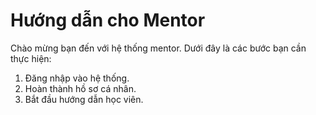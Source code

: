 # Hướng dẫn cho Mentor

Chào mừng bạn đến với hệ thống mentor. Dưới đây là các bước bạn cần thực hiện:

1. Đăng nhập vào hệ thống.
2. Hoàn thành hồ sơ cá nhân.
3. Bắt đầu hướng dẫn học viên.


